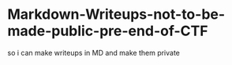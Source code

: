 # Markdown-Writeups-not-to-be-made-public-pre-end-of-CTF
so i can make writeups in MD and make them private
